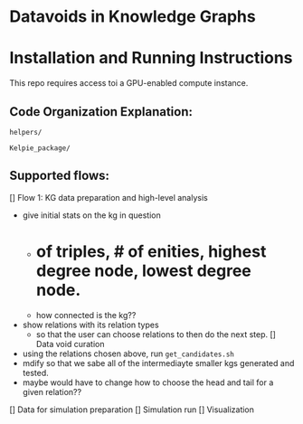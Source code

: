 # Datavoids in Knowledge Graphs



# Installation and Running Instructions

This repo requires access toi a GPU-enabled compute instance. 




## Code Organization Explanation:

```helpers/```

```Kelpie_package/```


## Supported flows:  

[] Flow 1: KG data preparation and high-level analysis  
- give initial stats on the kg in question
    - # of triples, # of enities, highest degree node, lowest degree node. 
    - how connected is the kg??
- show relations with its relation types 
    - so that the user can choose relations to then do the next step. 
[] Data void curation
- using the relations chosen above, run ```get_candidates.sh```
- mdify so that we sabe all of the intermediayte smaller kgs generated and tested. 
- maybe would have to change how to choose the head and tail for a given relation?? 


[] Data for simulation preparation
[] Simulation run
[] Visualization

